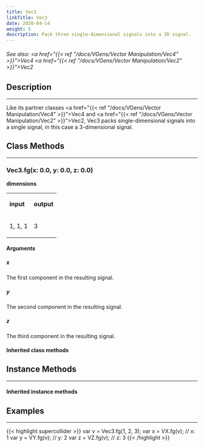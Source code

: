 ```yaml
---
title: Vec3
linkTitle: Vec3
date: 2020-04-14
weight: 5
description: Pack three single-dimensional signals into a 3D signal.
---
```

<!-- generated file, please edit the original .schelp file(in the Scintillator repository) and then run schelpToMarkDown.scdscript to regenerate. -->
###### See also: <a href="{{< ref "/docs/VGens/Vector Manipulation/Vec4" >}}">Vec4</a> <a href="{{< ref "/docs/VGens/Vector Manipulation/Vec2" >}}">Vec2</a> 



## Description
---



Like its partner classes <a href="{{< ref "/docs/VGens/Vector Manipulation/Vec4" >}}">Vec4</a> and <a href="{{< ref "/docs/VGens/Vector Manipulation/Vec2" >}}">Vec2</a>, Vec3 packs single-dimensional signals into a single signal, in this case a 3-dimensional signal.



## Class Methods
---



### Vec3.fg(x: 0.0, y: 0.0, z: 0.0)



<strong>dimensions</strong>


<table>
<tr><td>

<strong>input</strong>

</td><td>

<strong>output</strong>

</td></tr>
<tr><td>

1, 1, 1

</td><td>

3

</td></tr>

</table>


#### Arguments

##### x



The first component in the resulting signal.



##### y



The second component in the resulting signal.



##### z



The third component in the resulting signal.





#### Inherited class methods



## Instance Methods
---



#### Inherited instance methods



## Examples
---



{{< highlight supercollider >}}
var v = Vec3.fg(1, 2, 3);
var x = VX.fg(v); // x: 1
var y = VY.fg(v); // y: 2
var z = VZ.fg(v); // z: 3
{{< /highlight >}}






